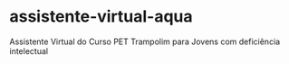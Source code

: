 # assistente-virtual-aqua
Assistente Virtual do Curso PET Trampolim para Jovens com deficiência intelectual
